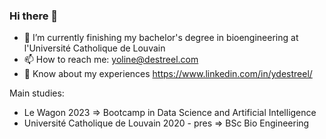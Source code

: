 ### Hi there 👋

- 🔭 I’m currently finishing my bachelor's degree in bioengineering at l'Université Catholique de Louvain
- 📫 How to reach me: yoline@destreel.com
- 📄 Know about my experiences https://www.linkedin.com/in/ydestreel/

Main studies:

- Le Wagon 2023 => Bootcamp in Data Science and Artificial Intelligence
- Université Catholique de Louvain 2020 - pres => BSc Bio Engineering

<!--
**yodestreel/yodestreel** is a ✨ _special_ ✨ repository because its `README.md` (this file) appears on your GitHub profile.

Here are some ideas to get you started:

- 🔭 I’m currently finishing my bachelor's degree in bioengineering at l'Université Catholique de Louvain
- 🌱 I’m currently learning ...
- 👯 I’m looking to collaborate on ...
- 🤔 I’m looking for help with ...
- 💬 Ask me about ...
- 📫 How to reach me: yoline@destreel.com
- 😄 Pronouns: ...
- ⚡ Fun fact: ...
-->
